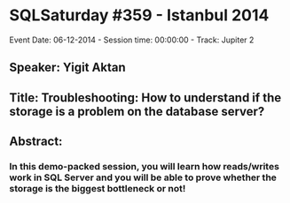 # SQLSaturday #359 - Istanbul 2014
Event Date: 06-12-2014 - Session time: 00:00:00 - Track: Jupiter 2
## Speaker: Yigit Aktan
## Title: Troubleshooting: How to understand if the storage is a problem on the database server?
## Abstract:
### In this demo-packed session, you will learn how reads/writes work in SQL Server and you will be able to prove whether the storage is the biggest bottleneck or not!
